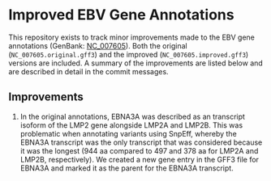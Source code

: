 # Improved EBV Gene Annotations

This repository exists to track minor improvements made to the EBV gene 
annotations (GenBank: [NC_007605](https://www.ncbi.nlm.nih.gov/nuccore/NC_007605.1)).
Both the original (`NC_007605.original.gff3`) and the improved (`NC_007605.improved.gff3`) 
versions are included. A summary of the improvements are listed below and are described 
in detail in the commit messages. 

## Improvements

1. In the original annotations, EBNA3A was described as an transcript isoform 
   of the LMP2 gene alongside LMP2A and LMP2B. This was problematic when 
   annotating variants using SnpEff, whereby the EBNA3A transcript was the only
   transcript that was considered because it was the longest (944 aa compared
   to 497 and 378 aa for LMP2A and LMP2B, respectively). We created a new gene
   entry in the GFF3 file for EBNA3A and marked it as the parent for the EBNA3A
   transcript.
